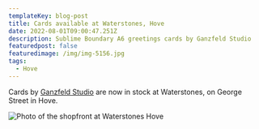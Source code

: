 ```yaml
---
templateKey: blog-post
title: Cards available at Waterstones, Hove
date: 2022-08-01T09:00:47.251Z
description: Sublime Boundary A6 greetings cards by Ganzfeld Studio
featuredpost: false
featuredimage: /img/img-5156.jpg
tags:
  - Hove
---
```

Cards by [Ganzfeld Studio](https://ganzfeld.studio) are now in stock at [](https://www.harrietsofhove.com/)Waterstones, on George Street in Hove.



![Photo of the shopfront at Waterstones Hove](/img/img-5156.jpg)
